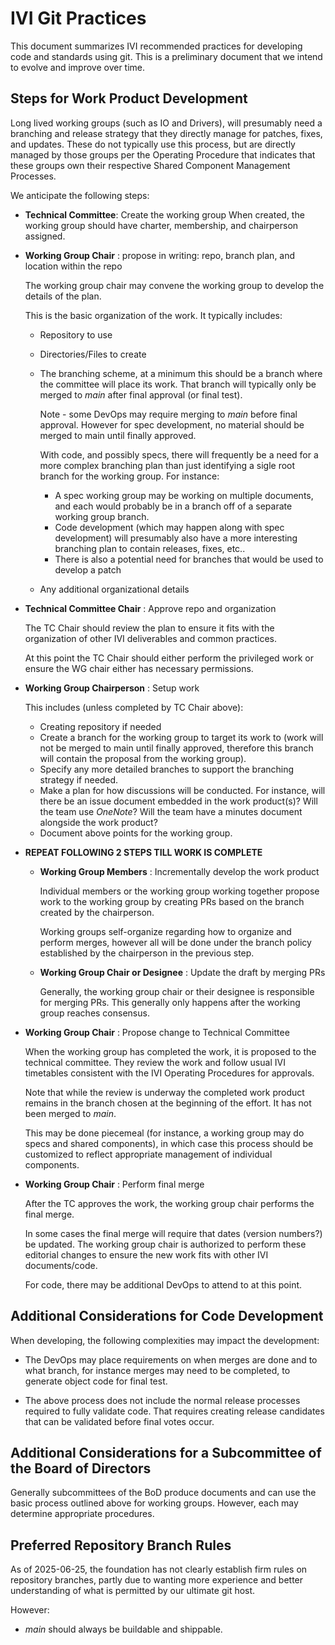 # IVI Git Practices

This document summarizes IVI recommended practices for developing code and standards using git. This is a preliminary document that we intend to evolve and improve over time.

## Steps for Work Product Development

Long lived working groups (such as IO and Drivers), will presumably need a branching and release strategy that they directly manage for patches, fixes, and updates.   These do not typically use this process, but are directly managed by those groups per the Operating Procedure that indicates that these groups own their respective Shared Component Management Processes.

We anticipate the following steps:

- **Technical Committee**: Create the working group
  When created, the working group should have charter, membership, and chairperson assigned.
  
- **Working Group Chair** : propose in writing: repo, branch plan, and location within the repo
  
  The working group chair may convene the working group to develop the details of the plan.

  This is the basic organization of the work. It typically includes:

  - Repository to use
  - Directories/Files to create
  - The branching scheme, at a minimum this should be a branch where the committee will place its work.  That branch will typically only be merged to _main_ after final approval (or final test).

    Note - some DevOps may require merging to _main_ before final approval. However for spec development, no material should be merged to main until finally approved.

    With code, and possibly specs, there will frequently be a need for a more complex branching plan than just identifying a sigle root branch for the working group.  For instance:

    - A spec working group may be working on multiple documents, and each would probably be in a branch off of a separate working group branch.
    - Code development (which may happen along with spec development) will presumably also have a more interesting branching plan to contain releases, fixes, etc..
    - There is also a potential need for branches that would be used to develop a patch

  - Any additional organizational details

- **Technical Committee Chair** : Approve repo and organization
  
  The TC Chair should review the plan to ensure it fits with the organization of other IVI deliverables and common practices.

  At this point the TC Chair should either perform the privileged work or ensure the WG chair either has necessary permissions.

- **Working Group Chairperson** : Setup work
  
  This includes (unless completed by TC Chair above):

  - Creating repository if needed
  - Create a branch for the working group to target its work to (work will not be merged to main until finally approved, therefore this branch will contain the proposal from the working group).
  - Specify any more detailed branches to support the branching strategy if needed.
  - Make a plan for how discussions will be conducted.  For instance, will there be an issue document embedded in the work product(s)?  Will the team use _OneNote_?  Will the team have a minutes document alongside the work product?
  - Document above points for the working group.

- **REPEAT FOLLOWING 2 STEPS TILL WORK IS COMPLETE**

  - **Working Group Members** : Incrementally develop the work product

    Individual members or the working group working together propose work to the working group by creating PRs based on the branch created by the chairperson.

    Working groups self-organize regarding how to organize and perform merges, however all will be done under the branch policy established by the chairperson in the previous step.

  - **Working Group Chair or Designee** : Update the draft by merging PRs

    Generally, the working group chair or their designee is responsible for merging PRs.  This generally only happens after the working group reaches consensus.

- **Working Group Chair** : Propose change to Technical Committee

  When the working group has completed the work, it is proposed to the technical committee.  They review the work and follow usual IVI timetables consistent with the IVI Operating Procedures for approvals.

  Note that while the review is underway the completed work product remains in the branch chosen at the beginning of the effort. It has not been merged to _main_.

  This may be done piecemeal (for instance, a working group may do specs and shared components), in which case this process should be customized to reflect appropriate management of individual components.

- **Working Group Chair** : Perform final merge

  After the TC approves the work, the working group chair performs the final merge.

  In some cases the final merge will require that dates (version numbers?) be updated.  The working group chair is authorized to perform these editorial changes to ensure the new work fits with other IVI documents/code.

  For code, there may be additional DevOps to attend to at this point.

## Additional Considerations for Code Development

When developing, the following complexities may impact the development:

- The DevOps may place requirements on when merges are done and to what branch, for instance merges may need to be completed, to generate object code for final test.

- The above process does not include the normal release processes required to fully validate code. That requires creating release candidates that can be validated before final votes occur.

## Additional Considerations for a Subcommittee of the Board of Directors

Generally subcommittees of the BoD produce documents and can use the basic process outlined above for working groups.  However, each may determine appropriate procedures.

## Preferred Repository Branch Rules

As of 2025-06-25, the foundation has not clearly establish firm rules on repository branches, partly due to wanting more experience and better understanding of what is permitted by our ultimate git host.

However:

- _main_ should always be buildable and shippable.

